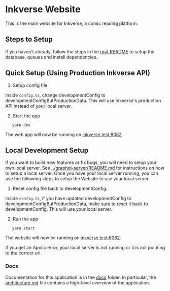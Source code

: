 # Inkverse Website

This is the main website for Inkverse, a comic reading platform.

## Steps to Setup

If you haven't already, follow the steps in the [root README](../README.md) to setup the database, queues and install dependencies.

## Quick Setup (Using Production Inkverse API)

1. Setup config file

Inside `config.ts`, change developmentConfig to developmentConfigButProductionData. This will use Inkverse's production API instead of your local server.

2. Start the app

```
   yarn dev
```

The web app will now be running on [inkverse.test:8082](http://inkverse.test:8082).

## Local Development Setup

If you want to build new features or fix bugs, you will need to setup your own local server. See [../graphql-server/README.md](../graphql-server/README.md) for instructions on how to setup a local server. Once you have your local server running, you can use the following steps to setup the Website to use your local server.

1. Reset config file back to developmentConfig.

Inside `config.ts`, if you have updated developmentConfig to developmentConfigButProductionData, make sure to reset it back to developmentConfig. This will use your local server.

2. Run the app

```
   yarn start
```

The website will now be running on [inkverse.test:8082](http://inkverse.test:8082).

If you get an Apollo error, your local server is not running or it is not pointing to the correct url.

### Docs

Documentation for this application is in the [docs](./docs) folder. In particular, the [architecture.md](./docs/architecture.md) file contains a high-level overview of the application.